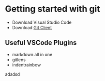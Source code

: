 # Getting started with git

- Download Visual Studio Code
- Download [Git Client](https://git3-4scm.com/downloads)

## Useful VSCode Plugins
- markdown all in one
- gitlens
- indentrainbow

adadsd